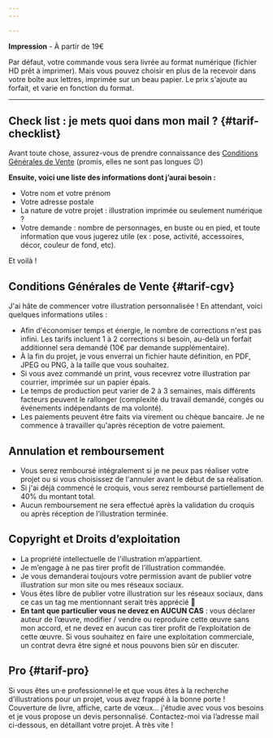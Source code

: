 ```yaml
---
---

---
```


**Impression** - À partir de 19€

Par défaut, votre commande vous sera livrée au format numérique (fichier HD prêt à imprimer). Mais vous pouvez choisir en plus de la recevoir dans votre boîte aux lettres, imprimée sur un beau papier. Le prix s'ajoute au forfait, et varie en fonction du format.

---

## Check list : je mets quoi dans mon mail ? {#tarif-checklist}

Avant toute chose, assurez-vous de prendre connaissance des [Conditions Générales de Vente](#tarif-cgv) (promis, elles ne sont pas longues 😉)

**Ensuite, voici une liste des informations dont j’aurai besoin :**

- Votre nom et votre prénom
- Votre adresse postale
- La nature de votre projet : illustration imprimée ou seulement numérique ?
- Votre demande : nombre de personnages, en buste ou en pied, et toute information que vous jugerez utile (ex : pose, activité, accessoires, décor, couleur de fond, etc).

Et voilà !

## Conditions Générales de Vente {#tarif-cgv}

J'ai hâte de commencer votre illustration personnalisée ! En attendant, voici quelques informations utiles :

- Afin d'économiser temps et énergie, le nombre de corrections n'est pas infini. Les tarifs incluent 1 à 2 corrections si besoin, au-delà un forfait additionnel sera demandé (10€ par demande supplémentaire).
- À la fin du projet, je vous enverrai un fichier haute définition, en PDF, JPEG ou PNG, à la taille que vous souhaitez.
- Si vous avez commandé un print, vous recevrez votre illustration par courrier, imprimée sur un papier épais.
- Le temps de production peut varier de 2 à 3 semaines, mais différents facteurs peuvent le rallonger (complexité du travail demandé, congés ou événements indépendants de ma volonté).
- Les paiements peuvent être faits via virement ou chèque bancaire. Je ne commence à travailler qu'après réception de votre paiement.

## Annulation et remboursement

- Vous serez remboursé intégralement si je ne peux pas réaliser votre projet ou si vous choisissez de l'annuler avant le début de sa réalisation.
- Si j'ai déjà commencé le croquis, vous serez remboursé partiellement de 40% du montant total.
- Aucun remboursement ne sera effectué après la validation du croquis ou après réception de l’illustration terminée.

## Copyright et Droits d’exploitation

- La propriété intellectuelle de l'illustration m’appartient.
- Je m’engage à ne pas tirer profit de l’illustration commandée.
- Je vous demanderai toujours votre permission avant de publier votre illustration sur mon site ou mes réseaux sociaux.
- Vous êtes libre de publier votre illustration sur les réseaux sociaux, dans ce cas un tag me mentionnant serait très apprécié 🙂
- **En tant que particulier vous ne devez en AUCUN CAS** : vous déclarer auteur de l’œuvre, modifier / vendre ou reproduire cette œuvre sans mon accord, et ne devez en aucun cas tirer profit de l’exploitation de cette œuvre. Si vous souhaitez en faire une exploitation commerciale, un contrat devra être signé et nous pouvons bien sûr en discuter.

## Pro {#tarif-pro}

Si vous êtes un·e professionnel·le et que vous êtes à la recherche d’illustrations pour un projet, vous avez frappé à la bonne porte ! Couverture de livre, affiche, carte de vœux… j'étudie avec vous vos besoins et je vous propose un devis personnalisé. Contactez-moi via l’adresse mail ci-dessous, en détaillant votre projet. À très vite !
